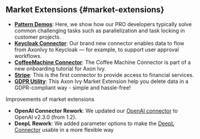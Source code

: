 ## Market Extensions {#market-extensions}

- **[Pattern Demos](https://market.axonivy.com/pattern-demos)**: Here, we show how our PRO developers typically solve common challenging tasks such as parallelization and task locking in customer projects.
- **[Keycloak Connector](https://market.axonivy.com/keycloak-connector)**: Our brand new connector enables data to flow from AxonIvy to Keycloak — for example, to support user approval workflows.
- **[CoffeeMachine Connector](https://market.axonivy.com/coffee-machine-connector)**: The Coffee Machine Connector is part of a new onboarding tutorial for Axon Ivy.
- **[Stripe](https://market.axonivy.com/stripe-connector)**: This is the first connector to provide access to financial services.
- **[GDPR Utility](https://market.axonivy.com/gdpr-utils)**: This Axon Ivy Market Extension help you delete data in a GDPR-compliant way - simple and hassle-free!

Improvements of market extensions

- **OpenAI Connector Rework**: We updated our [OpenAI connector](https://market.axonivy.com/openai-connector) to OpenAI v2.3.0 (from 1.2).
- **DeepL Rework**: We added parameter options to make the [DeepL Connector](https://market.axonivy.com/deepl-connector) usable in a more flexible way
